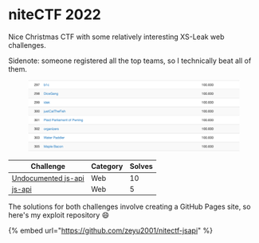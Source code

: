 # niteCTF 2022

Nice Christmas CTF with some relatively interesting XS-Leak web challenges.

Sidenote: someone registered all the top teams, so I technically beat all of them.

<figure><img src="../../.gitbook/assets/image (95).png" alt=""><figcaption></figcaption></figure>

| Challenge                                     | Category | Solves |
| --------------------------------------------- | -------- | ------ |
| [Undocumented js-api](undocumented-js-api.md) | Web      | 10     |
| [js-api](js-api.md)                           | Web      | 5      |

The solutions for both challenges involve creating a GitHub Pages site, so here's my exploit repository :smile:

{% embed url="https://github.com/zeyu2001/nitectf-jsapi" %}
